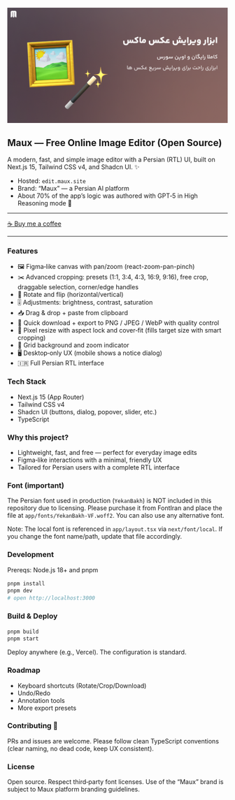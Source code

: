![Maux OpenGraph Image](app/opengraph-image.png)

## Maux — Free Online Image Editor (Open Source)

A modern, fast, and simple image editor with a Persian (RTL) UI, built on Next.js 15, Tailwind CSS v4, and Shadcn UI. ✨

- Hosted: `edit.maux.site`
- Brand: “Maux” — a Persian AI platform
- About 70% of the app’s logic was authored with GPT‑5 in High Reasoning mode 🤖

---

[☕ Buy me a coffee](http://www.coffeete.ir/mirzaei_mani)

---

### Features
- 🖼️ Figma‑like canvas with pan/zoom (react-zoom-pan-pinch)
- ✂️ Advanced cropping: presets (1:1, 3:4, 4:3, 16:9, 9:16), free crop, draggable selection, corner/edge handles
- 🔁 Rotate and flip (horizontal/vertical)
- 🎚️ Adjustments: brightness, contrast, saturation
- 📥 Drag & drop + paste from clipboard
- 💾 Quick download + export to PNG / JPEG / WebP with quality control
- 📏 Pixel resize with aspect lock and cover‑fit (fills target size with smart cropping)
- 🧭 Grid background and zoom indicator
- 🖥️ Desktop‑only UX (mobile shows a notice dialog)
- 🇮🇷 Full Persian RTL interface

### Tech Stack
- Next.js 15 (App Router)
- Tailwind CSS v4
- Shadcn UI (buttons, dialog, popover, slider, etc.)
- TypeScript

### Why this project?
- Lightweight, fast, and free — perfect for everyday image edits
- Figma‑like interactions with a minimal, friendly UX
- Tailored for Persian users with a complete RTL interface

### Font (important)
The Persian font used in production (`YekanBakh`) is NOT included in this repository due to licensing. Please purchase it from FontIran and place the file at `app/fonts/YekanBakh-VF.woff2`. You can also use any alternative font.

Note: The local font is referenced in `app/layout.tsx` via `next/font/local`. If you change the font name/path, update that file accordingly.

### Development

Prereqs: Node.js 18+ and pnpm

```bash
pnpm install
pnpm dev
# open http://localhost:3000
```

### Build & Deploy

```bash
pnpm build
pnpm start
```

Deploy anywhere (e.g., Vercel). The configuration is standard.

### Roadmap
- Keyboard shortcuts (Rotate/Crop/Download)
- Undo/Redo
- Annotation tools
- More export presets



### Contributing 🤝
PRs and issues are welcome. Please follow clean TypeScript conventions (clear naming, no dead code, keep UX consistent).

### License
Open source. Respect third‑party font licenses. Use of the “Maux” brand is subject to Maux platform branding guidelines.
